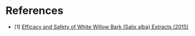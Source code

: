 # References
- [1] [Efficacy and Safety of White Willow Bark (Salix alba) Extracts (2015)](https://pubmed.ncbi.nlm.nih.gov/25997859/)
